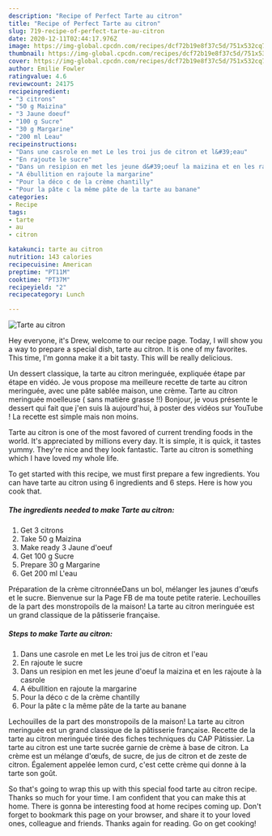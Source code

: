 ```yaml
---
description: "Recipe of Perfect Tarte au citron"
title: "Recipe of Perfect Tarte au citron"
slug: 719-recipe-of-perfect-tarte-au-citron
date: 2020-12-11T02:44:17.976Z
image: https://img-global.cpcdn.com/recipes/dcf72b19e8f37c5d/751x532cq70/tarte-au-citron-photo-principale-de-la-recette.jpg
thumbnail: https://img-global.cpcdn.com/recipes/dcf72b19e8f37c5d/751x532cq70/tarte-au-citron-photo-principale-de-la-recette.jpg
cover: https://img-global.cpcdn.com/recipes/dcf72b19e8f37c5d/751x532cq70/tarte-au-citron-photo-principale-de-la-recette.jpg
author: Emilie Fowler
ratingvalue: 4.6
reviewcount: 24175
recipeingredient:
- "3 citrons"
- "50 g Maizina"
- "3 Jaune doeuf"
- "100 g Sucre"
- "30 g Margarine"
- "200 ml Leau"
recipeinstructions:
- "Dans une casrole en met Le les troi jus de citron et l&#39;eau"
- "En rajoute le sucre"
- "Dans un resipion en met les jeune d&#39;oeuf la maizina et en les rajoute à la casrole"
- "A ébullition en rajoute la margarine"
- "Pour la déco c de la crème chantilly"
- "Pour la pâte c la même pâte de la tarte au banane"
categories:
- Recipe
tags:
- tarte
- au
- citron

katakunci: tarte au citron 
nutrition: 143 calories
recipecuisine: American
preptime: "PT11M"
cooktime: "PT37M"
recipeyield: "2"
recipecategory: Lunch

---
```



![Tarte au citron](https://img-global.cpcdn.com/recipes/dcf72b19e8f37c5d/751x532cq70/tarte-au-citron-photo-principale-de-la-recette.jpg)

Hey everyone, it's Drew, welcome to our recipe page. Today, I will show you a way to prepare a special dish, tarte au citron. It is one of my favorites. This time, I'm gonna make it a bit tasty. This will be really delicious.

Un dessert classique, la tarte au citron meringuée, expliquée étape par étape en vidéo. Je vous propose ma meilleure recette de tarte au citron meringuée, avec une pâte sablée maison, une crème. Tarte au citron meringuée moelleuse ( sans matière grasse !!) Bonjour, je vous présente le dessert qui fait que j&#39;en suis là aujourd&#39;hui, à poster des vidéos sur YouTube ! La recette est simple mais non moins.

Tarte au citron is one of the most favored of current trending foods in the world. It's appreciated by millions every day. It is simple, it is quick, it tastes yummy. They're nice and they look fantastic. Tarte au citron is something which I have loved my whole life.


To get started with this recipe, we must first prepare a few ingredients. You can have tarte au citron using 6 ingredients and 6 steps. Here is how you cook that.

<!--inarticleads1-->

##### The ingredients needed to make Tarte au citron:

1. Get 3 citrons
1. Take 50 g Maizina
1. Make ready 3 Jaune d&#39;oeuf
1. Get 100 g Sucre
1. Prepare 30 g Margarine
1. Get 200 ml L&#39;eau


Préparation de la crème citronnéeDans un bol, mélanger les jaunes d&#39;œufs et le sucre. Bienvenue sur la Page FB de ma toute petite raterie. Lechouilles de la part des monstropoils de la maison! La tarte au citron meringuée est un grand classique de la pâtisserie française. 

<!--inarticleads2-->

##### Steps to make Tarte au citron:

1. Dans une casrole en met Le les troi jus de citron et l&#39;eau
1. En rajoute le sucre
1. Dans un resipion en met les jeune d&#39;oeuf la maizina et en les rajoute à la casrole
1. A ébullition en rajoute la margarine
1. Pour la déco c de la crème chantilly
1. Pour la pâte c la même pâte de la tarte au banane


Lechouilles de la part des monstropoils de la maison! La tarte au citron meringuée est un grand classique de la pâtisserie française. Recette de la tarte au citron meringuée tirée des fiches techniques du CAP Pâtissier. La tarte au citron est une tarte sucrée garnie de crème à base de citron. La crème est un mélange d&#39;œufs, de sucre, de jus de citron et de zeste de citron. Également appelée lemon curd, c&#39;est cette crème qui donne à la tarte son goût. 

So that's going to wrap this up with this special food tarte au citron recipe. Thanks so much for your time. I am confident that you can make this at home. There is gonna be interesting food at home recipes coming up. Don't forget to bookmark this page on your browser, and share it to your loved ones, colleague and friends. Thanks again for reading. Go on get cooking!

